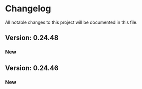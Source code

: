 # Changelog

All notable changes to this project will be documented in this file.

## Version: 0.24.48

### New


## Version: 0.24.46

### New
